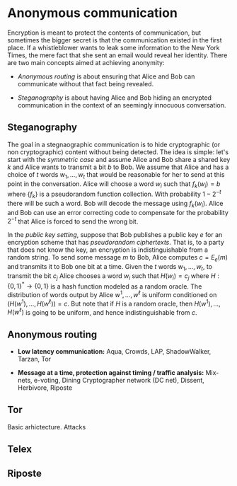 #  Anonymous communication


Encryption is meant to protect the contents of communication, but sometimes the bigger secret is that the communication existed in the first place.
If a whistleblower wants to leak some information to the New York Times, the mere fact that she sent an email would reveal her identity.
There are two main concepts aimed at achieving anonymity:

* _Anonymous routing_ is about ensuring that Alice and  Bob can communicate without that fact being revealed.

* _Steganography_ is about having Alice and Bob hiding an encrypted communication in the context of an seemingly innocuous conversation.

## Steganography

The goal in a stegnaographic communication is to hide cryptographic (or non cryptographic) content without being detected.
The idea is simple: let's start with the _symmetric case_ and assume Alice and Bob share a shared key $k$ and Alice wants to transmit a bit $b$ to Bob.
We assume that Alice and has a choice of $t$ words $w_1,\ldots,w_t$ that would be reasonable for her to send at this point in the conversation.
Alice will choose a word $w_i$ such that $f_k(w_i)=b$ where $\{ f_k \}$ is a pseudorandom function collection.
With probability $1-2^{-t}$ there will be such a word.
Bob will decode the message using $f_k(w_i)$.
Alice and Bob can use an error correcting code to compensate for the probability $2^{-t}$ that Alice is forced to send the wrong bit.

In the _public key setting_, suppose that Bob publishes a public key $e$ for an encryption scheme that has _pseudorandom ciphertexts_.
That is, to a party that does not know the key, an encryption is indistinguishable from a random string.
To send some message $m$ to Bob, Alice computes $c = E_e(m)$ and transmits it to Bob one bit at a time.
Given the $t$ words $w_1,\ldots,w_t$, to transmit the bit $c_j$ Alice chooses a word $w_i$ such that $H(w_i)=c_j$ where $H:\{0,1\}^*\rightarrow\{0,1\}$ is a hash function modeled as a random oracle.
The distribution of words output by Alice $w^1,\ldots,w^\ell$ is uniform conditioned on $(H(w^1),\ldots,H(w^\ell))=c$.
But note that if $H$ is a random oracle, then $H(w^1),\ldots,H(w^\ell)$ is going to be uniform, and hence indistinguishable from $c$.



## Anonymous routing

* **Low latency communication:** Aqua, Crowds, LAP, ShadowWalker, Tarzan, Tor

* **Message at a time, protection against timing / traffic analysis:**  Mix-nets, e-voting,  Dining Cryptographer network (DC net), Dissent, Herbivore, Riposte

## Tor

Basic arhictecture. Attacks

## Telex

## Riposte

